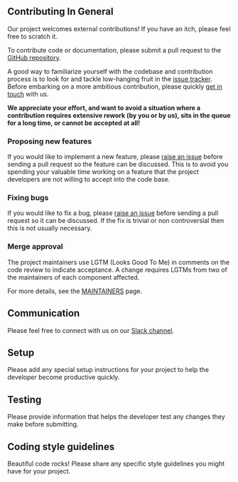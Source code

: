 <!--
       Copyright 2017 IBM Corp All Rights Reserved

   Licensed under the Apache License, Version 2.0 (the "License");
   you may not use this file except in compliance with the License.
   You may obtain a copy of the License at

       http://www.apache.org/licenses/LICENSE-2.0

   Unless required by applicable law or agreed to in writing, software
   distributed under the License is distributed on an "AS IS" BASIS,
   WITHOUT WARRANTIES OR CONDITIONS OF ANY KIND, either express or implied.
   See the License for the specific language governing permissions and
   limitations under the License.
-->

## Contributing In General
Our project welcomes external contributions! If you have an itch, please feel free to scratch it.

To contribute code or documentation, please submit a pull request to the [GitHub repository](https://github.ibm.com/StockTrader/notification).

A good way to familiarize yourself with the codebase and contribution process is to look for and tackle low-hanging fruit in the [issue tracker](https://github.ibm.com/StockTrader/notification/issues). Before embarking on a more ambitious contribution, please quickly [get in touch](#communication) with us.

**We appreciate your effort, and want to avoid a situation where a contribution requires extensive rework (by you or by us), sits in the queue for a long time, or cannot be accepted at all!**

### Proposing new features

If you would like to implement a new feature, please [raise an issue](https://github.ibm.com/StockTrader/notification/issues) before sending a pull request so the feature can be discussed.
This is to avoid you spending your valuable time working on a feature that the project developers are not willing to accept into the code base.

### Fixing bugs

If you would like to fix a bug, please [raise an issue](https://github.ibm.com/StockTrader/notification/issues) before sending a pull request so it can be discussed.
If the fix is trivial or non controversial then this is not usually necessary.

### Merge approval

The project maintainers use LGTM (Looks Good To Me) in comments on the code review to
indicate acceptance. A change requires LGTMs from two of the maintainers of each
component affected.

For more details, see the [MAINTAINERS](MAINTAINERS.md) page.

## Communication
Please feel free to connect with us on our [Slack channel](https://ibm-cloud.slack.com).

## Setup
Please add any special setup instructions for your project to help the developer become productive quickly.

## Testing
Please provide information that helps the developer test any changes they make before submitting.

## Coding style guidelines
Beautiful code rocks! Please share any specific style guidelines you might have for your project.

